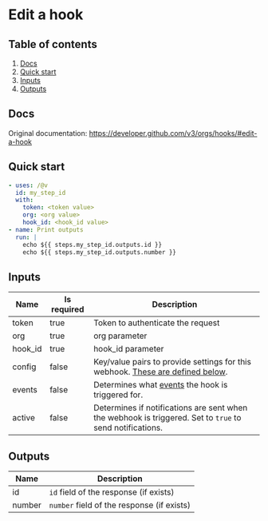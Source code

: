 # Edit a hook

## Table of contents

1. [Docs](#docs)
1. [Quick start](#quick-start)
1. [Inputs](#inputs)
1. [Outputs](#outputs)

<a name="quick-start" ></a>
## Docs

Original documentation: https://developer.github.com/v3/orgs/hooks/#edit-a-hook




<a name="quick start" ></a>
## Quick start

```yaml
- uses: /@v
  id: my_step_id
  with:
    token: <token value>
    org: <org value>
    hook_id: <hook_id value>
- name: Print outputs
  run: |
    echo ${{ steps.my_step_id.outputs.id }}
    echo ${{ steps.my_step_id.outputs.number }}
```


<a name="inputs" ></a>
## Inputs

| Name | Is required | Description |
|---|---|---|
|token|true|Token to authenticate the request
|org|true|org parameter
|hook_id|true|hook_id parameter
|config|false|Key/value pairs to provide settings for this webhook. [These are defined below](https://developer.github.com/v3/orgs/hooks/#update-hook-config-params).
|events|false|Determines what [events](https://developer.github.com/v3/activity/events/types/) the hook is triggered for.
|active|false|Determines if notifications are sent when the webhook is triggered. Set to `true` to send notifications.

<a name="outputs" ></a>
## Outputs

| Name | Description |
|---|---|
|id|`id` field of the response (if exists)|
|number|`number` field of the response (if exists)|

